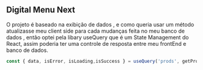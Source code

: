 ## Digital Menu Next

O projeto é baseado na exibição de dados  , e como queria usar um método atualizasse meu client side para cada mudanças feita no meu banco de dados  , então optei pela libary useQuery que é um State Management do React, assim poderia ter uma controle de resposta entre meu frontEnd e banco de dados.

```jsx
const { data, isError, isLoading,isSuccess } = useQuery('prods', getProds);
```
